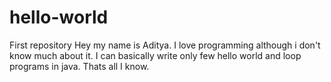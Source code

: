 # hello-world
First repository
Hey my name is Aditya.
I love programming although i don't know much about it.
I can basically write only few hello world and loop programs in java.
Thats all I know.
